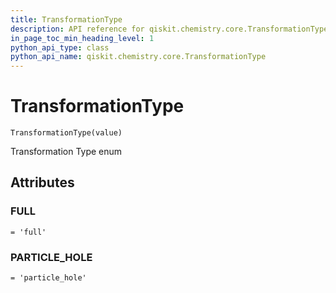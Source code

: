 ```yaml
---
title: TransformationType
description: API reference for qiskit.chemistry.core.TransformationType
in_page_toc_min_heading_level: 1
python_api_type: class
python_api_name: qiskit.chemistry.core.TransformationType
---
```


# TransformationType

<span id="qiskit.chemistry.core.TransformationType" />

`TransformationType(value)`

Transformation Type enum

## Attributes

### FULL

<span id="qiskit.chemistry.core.TransformationType.FULL" />

`= 'full'`

### PARTICLE\_HOLE

<span id="qiskit.chemistry.core.TransformationType.PARTICLE_HOLE" />

`= 'particle_hole'`

